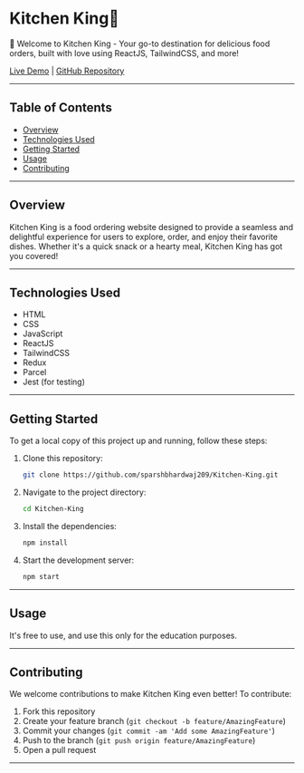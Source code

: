# Kitchen King👑

🎉 Welcome to Kitchen King - Your go-to destination for delicious food orders, built with love using ReactJS, TailwindCSS, and more!

[Live Demo](https://kitchen-king.vercel.app/) | [GitHub Repository](https://github.com/sparshbhardwaj209/Kitchen-King)

---

## Table of Contents

- [Overview](#overview)
- [Technologies Used](#technologies-used)
- [Getting Started](#getting-started)
- [Usage](#usage)
- [Contributing](#contributing)

---

## Overview

Kitchen King is a food ordering website designed to provide a seamless and delightful experience for users to explore, order, and enjoy their favorite dishes. Whether it's a quick snack or a hearty meal, Kitchen King has got you covered!

---

## Technologies Used

- HTML
- CSS
- JavaScript
- ReactJS
- TailwindCSS
- Redux
- Parcel
- Jest (for testing)

---

## Getting Started

To get a local copy of this project up and running, follow these steps:

1. Clone this repository:

   ```bash
   git clone https://github.com/sparshbhardwaj209/Kitchen-King.git

2. Navigate to the project directory:

   ```bash
   cd Kitchen-King

3. Install the dependencies:

   ```bash
   npm install

4. Start the development server:

   ```bash
   npm start


---

## Usage

It's free to use, and use this only for the education purposes.

---


## Contributing

We welcome contributions to make Kitchen King even better! To contribute:

1. Fork this repository
2. Create your feature branch (`git checkout -b feature/AmazingFeature`)
3. Commit your changes (`git commit -am 'Add some AmazingFeature'`)
4. Push to the branch (`git push origin feature/AmazingFeature`)
5. Open a pull request

---
